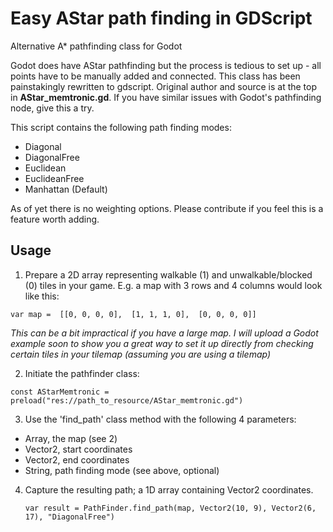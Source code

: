 # Easy AStar path finding in GDScript
Alternative A* pathfinding class for Godot 

Godot does have AStar pathfinding but the process is tedious to set up - all points have to be manually added and connected. This class has been painstakingly rewritten to gdscript. Original author and source is at the top in **AStar_memtronic.gd**. If you have similar issues with Godot's pathfinding node, give this a try.

This script contains the following path finding modes:

- Diagonal
- DiagonalFree
- Euclidean
- EuclideanFree
- Manhattan (Default)

As of yet there is no weighting options. Please contribute if you feel this is a feature worth adding.

Usage
------------

1. Prepare a 2D array representing walkable (1) and unwalkable/blocked (0) tiles in your game. E.g. a map with 3 rows and 4 columns would look like this:

  `var map = 
  [[0, 0, 0, 0], 
  [1, 1, 1, 0], 
  [0, 0, 0, 0]]`

  *This can be a bit impractical if you have a large map. I will upload a Godot example soon to show you a great way to set it up directly from checking certain tiles in your tilemap (assuming you are using a tilemap)*

2. Initiate the pathfinder class:

  `const AStarMemtronic = preload("res://path_to_resource/AStar_memtronic.gd")`

3. Use the 'find_path' class method with the following 4 parameters:

  - Array, the map (see 2)
  - Vector2, start coordinates
  - Vector2, end coordinates
  - String, path finding mode (see above, optional)
  
4. Capture the resulting path; a 1D array containing Vector2 coordinates.

   `var result = PathFinder.find_path(map, Vector2(10, 9), Vector2(6, 17), "DiagonalFree")`
